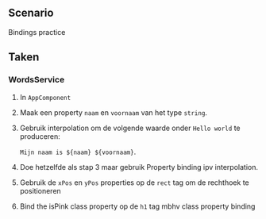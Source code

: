 ## Scenario

Bindings practice

## Taken
### WordsService

1. In `AppComponent`
2. Maak een property `naam` en `voornaam` van het type `string`.
3. Gebruik interpolation om de volgende waarde onder `Hello world` te produceren:

    `Mijn naam is ${naam} ${voornaam}`.

4. Doe hetzelfde als stap 3 maar gebruik Property binding ipv interpolation.
5. Gebruik de `xPos` en `yPos` properties op de `rect` tag om de rechthoek te positioneren
6. Bind the isPink class property op de `h1` tag mbhv class property binding
